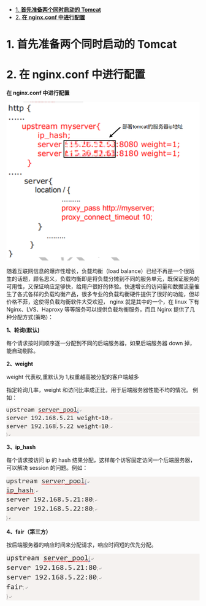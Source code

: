 - [1. **首先准备两个同时启动的** **Tomcat**](#1-首先准备两个同时启动的-tomcat)
- [2. **在 nginx.conf 中进行配置**](#2-在-nginxconf-中进行配置)

# 1. **首先准备两个同时启动的** **Tomcat**

# 2. **在 nginx.conf 中进行配置**

**在 nginx.conf 中进行配置**

![](./images/20200521183833.png)

随着互联网信息的爆炸性增长，负载均衡（load balance）已经不再是一个很陌生的话题，顾名思义，负载均衡即是将负载分摊到不同的服务单元，既保证服务的可用性，又保证响应足够快，给用户很好的体验。快速增长的访问量和数据流量催生了各式各样的负载均衡产品，很多专业的负载均衡硬件提供了很好的功能，但却价格不菲，这使得负载均衡软件大受欢迎， nginx 就是其中的一个，在 linux 下有 Nginx、LVS、Haproxy 等等服务可以提供负载均衡服务，而且 Nginx 提供了几种分配方式(策略)：

 **1、轮询(默认)**

每个请求按时间顺序逐一分配到不同的后端服务器，如果后端服务器 down 掉，能自动剔除。

**2、weight**

weight 代表权,重默认为 1,权重越高被分配的客户端越多

 指定轮询几率，weight 和访问比率成正比，用于后端服务器性能不均的情况。 例如：

![](./images/20200521184047.png)

**3、ip_hash**

每个请求按访问 ip 的 hash 结果分配，这样每个访客固定访问一个后端服务器，可以解决 session 的问题。例如：

![](./images/20200521184132.png)

**4、fair（第三方）**

按后端服务器的响应时间来分配请求，响应时间短的优先分配。

 ![](./images/20200521184224.png)